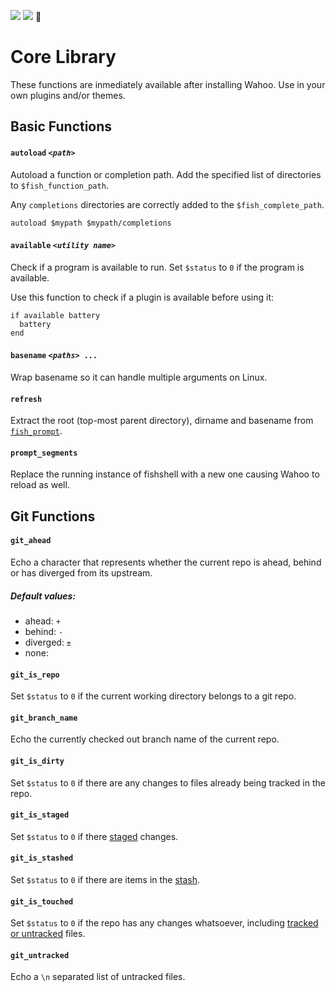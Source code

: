 [![](https://img.shields.io/badge/Wahoo-Package-00b0ff.svg?style=flat-square)][Wahoo]
![](https://img.shields.io/badge/License-MIT-707070.svg?style=flat-square) :fish_cake:

# Core Library

These functions are inmediately available after installing Wahoo. Use in your own plugins and/or themes.

## Basic Functions

#### `autoload` _`<path>`_
Autoload a function or completion path. Add the specified list of directories to `$fish_function_path`.

Any `completions` directories are correctly added to the `$fish_complete_path`.

```fish
autoload $mypath $mypath/completions
```

#### `available` _`<utility name>`_

Check if a program is available to run. Set `$status` to `0` if the program is available.

Use this function to check if a plugin is available before using it:

```fish
if available battery
  battery
end
```

#### `basename` _`<paths> ...`_

Wrap basename so it can handle multiple arguments on Linux.

#### `refresh`

Extract the root (top-most parent directory), dirname and basename from [`fish_prompt`](http://fishshell.com/docs/current/faq.html#faq-prompt).


#### `prompt_segments`

Replace the running instance of fishshell with a new one causing Wahoo to reload as well.


## Git Functions
#### `git_ahead`

Echo a character that represents whether the current repo is ahead, behind or has diverged from its upstream.

##### Default values:

+ ahead: `+`
+ behind: `-`
+ diverged: `±`
+ none: ` `

#### `git_is_repo`
Set `$status` to `0` if the current working directory belongs to a git repo.

#### `git_branch_name`
Echo the currently checked out branch name of the current repo.

#### `git_is_dirty`
Set `$status` to `0` if there are any changes to files already being tracked in the repo.

#### `git_is_staged`
Set `$status` to `0` if there [staged](http://programmers.stackexchange.com/questions/119782/what-does-stage-mean-in-git) changes.

#### `git_is_stashed`
Set `$status` to `0` if there are items in the [stash](https://git-scm.com/book/en/v1/Git-Tools-Stashing).

#### `git_is_touched`

Set `$status` to `0` if the repo has any changes whatsoever, including [tracked or untracked](http://stackoverflow.com/questions/9663507/what-is-tracked-files-and-untracked-files-in-the-context-of-git) files.

#### `git_untracked`
Echo a `\n` separated list of untracked files.



[Author]: https://github.com/bucaran
[Wahoo]: https://github.com/bucaran/wahoo
